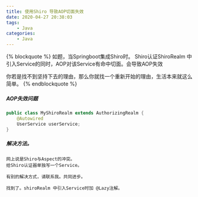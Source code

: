 ```yaml
---
title: 使用Shiro 导致AOP切面失效
date: 2020-04-27 20:38:03
tags:
    - Java 
categories:
    - Java
---
```


{% blockquote %}
如题，当Springboot集成Shiro时。
Shiro认证ShiroRealm 中引入Service的同时，AOP对该Service有命中切面。会导致AOP失效

你若是找不到坚持下去的理由，那么你就找一个重新开始的理由，生活本来就这么简单。
{% endblockquote %}
##### AOP失效问题

```java
public class MyShiroRealm extends AuthorizingRealm {
    @Autowired
    UserService userService;
}
```

##### 解决方法。
    
    网上说是Shiro与Aspect的冲突。
    给Shiro认证器单独写一个Service。 
    
    有别的解决方式，请联系我。共同进步。
    
    找到了。shiroRealm 中引入Service时加 @Lazy注解。

